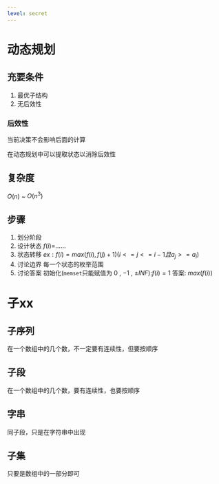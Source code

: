 ```yaml
---
level: secret
---
```

# 动态规划

## 充要条件

1. 最优子结构
2. 无后效性

### 后效性

当前决策不会影响后面的计算

在动态规划中可以提取状态以消除后效性

## 复杂度

$O(n)$ ~ $O(n^3)$

## 步骤

1. 划分阶段
2. 设计状态
$f(i)=$……
3. 状态转移
$ex: f(i)=max(f(i),f(j)+1) (i<=j<=i-1且a_{j}>=a_{i})$
4. 讨论边界
每一个状态的枚举范围
5. 讨论答案
初始化(`memset`只能赋值为 $0$ , $-1$ , $\pm INF$):$f(i)=1$
答案: $max(f(i))$

# 子xx

## 子序列

在一个数组中的几个数，不一定要有连续性，但要按顺序

## 子段

在一个数组中的几个数，要有连续性，也要按顺序

## 字串

同子段，只是在字符串中出现

## 子集

只要是数组中的一部分即可